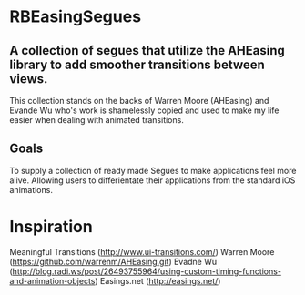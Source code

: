 RBEasingSegues
==============
A collection of segues that utilize the AHEasing library to add smoother transitions between views.
--------------

This collection stands on the backs of Warren Moore (AHEasing) and Evande Wu who's work is shamelessly copied and used to make my life easier when dealing with animated transitions.

Goals
-----

To supply a collection of ready made Segues to make applications feel more alive.  Allowing users to differientate their applications from the standard iOS animations.

Inspiration
===========

Meaningful Transitions (http://www.ui-transitions.com/)
Warren Moore (https://github.com/warrenm/AHEasing.git)
Evadne Wu (http://blog.radi.ws/post/26493755964/using-custom-timing-functions-and-animation-objects)
Easings.net (http://easings.net/)